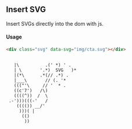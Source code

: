 ## Insert SVG

Insert SVGs directly into the dom with js.

#### Usage

```html
<div class="svg" data-svg="img/cta.svg"></div>
```

```

   |\          .(' *) ' .
   | \       '.*)  SVG   )*
   |(*\      .*(// .*) .
   |___\       // (. '*
   ((("'\     // '  * .
   ((c'7')   /\)
   ((((^))  /  \
 .-')))(((-'   /
    (((()) __/'
     )))( |
      (()
       ))

```
